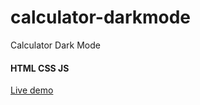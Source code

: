 # calculator-darkmode
Calculator Dark Mode
#### HTML CSS JS
[Live demo](https://douglasbarcellos.github.io/calculator-darkmode/) 